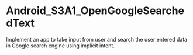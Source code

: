 # Android_S3A1_OpenGoogleSearchedText
Implement an app to take input from user and search the user entered data in Google search engine using implicit intent.
